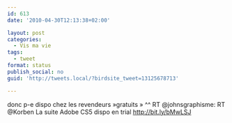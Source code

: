 ```yaml
---
id: 613
date: '2010-04-30T12:13:38+02:00'

layout: post
categories:
  - Vis ma vie
tags:
  - tweet
format: status
publish_social: no
guid: 'http://tweets.local/?birdsite_tweet=13125678713'

---
```


donc p-e dispo chez les revendeurs »gratuits » ^^ RT @johnsgraphisme: RT @Korben La suite Adobe CS5 dispo en trial http://bit.ly/bMwLSJ
